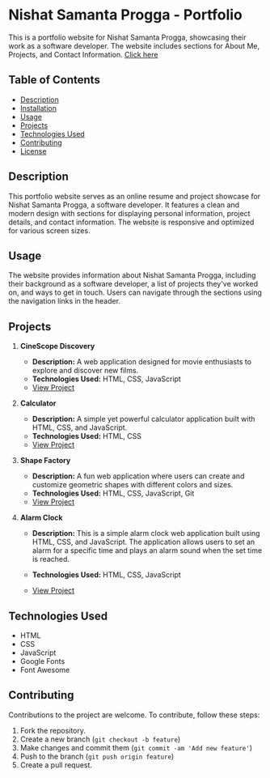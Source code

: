 # Nishat Samanta Progga - Portfolio

This is a portfolio website for Nishat Samanta Progga, showcasing their work as a software developer. The website includes sections for About Me, Projects, and Contact Information.
[Click here](https://samanthaprogga.github.io/my-portfolio/)

## Table of Contents

- [Description](#description)
- [Installation](#installation)
- [Usage](#usage)
- [Projects](#projects)
- [Technologies Used](#technologies-used)
- [Contributing](#contributing)
- [License](#license)

## Description

This portfolio website serves as an online resume and project showcase for Nishat Samanta Progga, a software developer. It features a clean and modern design with sections for displaying personal information, project details, and contact information. The website is responsive and optimized for various screen sizes.

## Usage

The website provides information about Nishat Samanta Progga, including their background as a software developer, a list of projects they've worked on, and ways to get in touch. Users can navigate through the sections using the navigation links in the header.

## Projects

1. **CineScope Discovery**

   - **Description:** A web application designed for movie enthusiasts to explore and discover new films.
   - **Technologies Used:** HTML, CSS, JavaScript
   - [View Project](https://samanthaprogga.github.io/CineScope-Discovery/)

2. **Calculator**

   - **Description:** A simple yet powerful calculator application built with HTML, CSS, and JavaScript.
   - **Technologies Used:** HTML, CSS
   - [View Project](https://samanthaprogga.github.io/calculator)

3. **Shape Factory**

   - **Description:** A fun web application where users can create and customize geometric shapes with different colors and sizes.
   - **Technologies Used:** HTML, CSS, JavaScript, Git
   - [View Project](https://samanthaprogga.github.io/shape-factory/)

4. **Alarm Clock**

   - **Description:** This is a simple alarm clock web application built using HTML, CSS, and JavaScript. The application allows users to set an alarm for a specific time and plays an alarm sound when the set time is reached.

   - **Technologies Used:** HTML, CSS, JavaScript
   - [View Project](https://samanthaprogga.github.io/Alarm-Clock/)

## Technologies Used

- HTML
- CSS
- JavaScript
- Google Fonts
- Font Awesome

## Contributing

Contributions to the project are welcome. To contribute, follow these steps:

1. Fork the repository.
2. Create a new branch (`git checkout -b feature`)
3. Make changes and commit them (`git commit -am 'Add new feature'`)
4. Push to the branch (`git push origin feature`)
5. Create a pull request.

